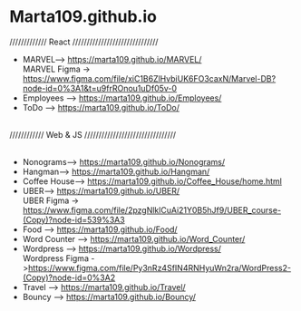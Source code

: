 # Marta109.github.io
///////////// React //////////////////////////////<br>
* MARVEL--> https://marta109.github.io/MARVEL/ <br>
MARVEL Figma -> https://www.figma.com/file/xiC1B6ZlHvbiUK6FO3caxN/Marvel-DB?node-id=0%3A1&t=u9frROnou1uDf05v-0 <br>
* Employees --> https://marta109.github.io/Employees/ <br>
* ToDo --> https://marta109.github.io/ToDo/ <br>
<br>
//////////// Web & JS ////////////////////////////////<br>
<br>

* Nonograms--> https://marta109.github.io/Nonograms/ <br>
* Hangman--> https://marta109.github.io/Hangman/ <br>
* Coffee House--> https://marta109.github.io/Coffee_House/home.html <br> 
* UBER--> https://marta109.github.io/UBER/ <br>
UBER Figma -> https://www.figma.com/file/2pzgNlklCuAi21Y0B5hJf9/UBER_course-(Copy)?node-id=539%3A3 <br>
* Food -->  https://marta109.github.io/Food/ <br>
* Word Counter -->  https://marta109.github.io/Word_Counter/ <br>
* Wordpress -->  https://marta109.github.io/Wordpress/ <br>
Wordpress Figma ->https://www.figma.com/file/Py3nRz4SfIN4RNHyuWn2ra/WordPress2-(Copy)?node-id=0%3A2
* Travel -->  https://marta109.github.io/Travel/ <br>
* Bouncy -->  https://marta109.github.io/Bouncy/ <br>

